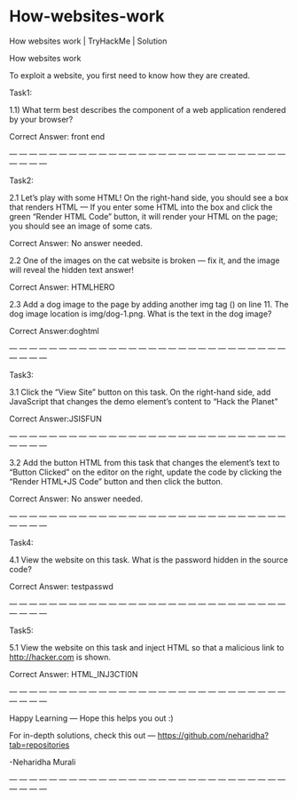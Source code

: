 # How-websites-work
How websites work | TryHackMe | Solution


How websites work

To exploit a website, you first need to know how they are created.

Task1:

1.1) What term best describes the component of a web application rendered by your browser?

Correct Answer: front end

— — — — — — — — — — — — — — — — — — — — — — — — — — — — — — — —

Task2:

2.1 Let’s play with some HTML! On the right-hand side, you should see a box that renders HTML — If you enter some HTML into the box and click the green “Render HTML Code” button, it will render your HTML on the page; you should see an image of some cats.

Correct Answer: No answer needed.

2.2 One of the images on the cat website is broken — fix it, and the image will reveal the hidden text answer!

Correct Answer: HTMLHERO

2.3 Add a dog image to the page by adding another img tag (<img>) on line 11. The dog image location is img/dog-1.png. What is the text in the dog image?

Correct Answer:doghtml

— — — — — — — — — — — — — — — — — — — — — — — — — — — — — — — —

Task3:

3.1 Click the “View Site” button on this task. On the right-hand side, add JavaScript that changes the demo element’s content to “Hack the Planet”

Correct Answer:JSISFUN

— — — — — — — — — — — — — — — — — — — — — — — — — — — — — — — —

3.2 Add the button HTML from this task that changes the element’s text to “Button Clicked” on the editor on the right, update the code by clicking the “Render HTML+JS Code” button and then click the button.

Correct Answer: No answer needed.

— — — — — — — — — — — — — — — — — — — — — — — — — — — — — — — —

Task4:

4.1 View the website on this task. What is the password hidden in the source code?

Correct Answer: testpasswd

— — — — — — — — — — — — — — — — — — — — — — — — — — — — — — — —

Task5:

5.1 View the website on this task and inject HTML so that a malicious link to http://hacker.com is shown.

Correct Answer: HTML_INJ3CTI0N

— — — — — — — — — — — — — — — — — — — — — — — — — — — — — — — —

Happy Learning — Hope this helps you out :)

For in-depth solutions, check this out — https://github.com/neharidha?tab=repositories

-Neharidha Murali

— — — — — — — — — — — — — — — — — — — — — — — — — — — — — — — —
